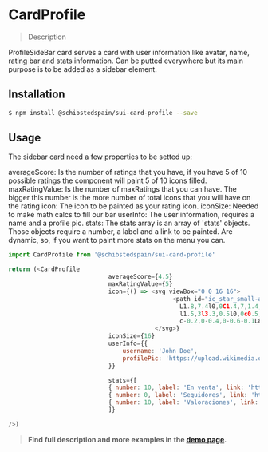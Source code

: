 # CardProfile

> Description

ProfileSideBar card serves a card with user information like avatar, name, rating bar and stats information.
Can be putted everywhere but its main purpose is to be added as a sidebar element.

## Installation

```sh
$ npm install @schibstedspain/sui-card-profile --save
```

## Usage
The sidebar card need a few properties to be setted up:

averageScore: Is the number of ratings that you have, if you have 5 of 10 possible ratings the component will paint 5 of 10 icons filled.
maxRatingValue: Is the number of maxRatings that you can have. The bigger this number is the more number of total icons that you will have on the rating
icon: The icon to be painted as your rating icon.
iconSize: Needed to make math calcs to fill our bar
userInfo: The user information, requires a name and a profile pic.
stats: The stats array is an array of 'stats' objects. Those objects require a number, a label and a link to be painted. Are dynamic, so, if you want to paint more stats on the menu you can.

```js
import CardProfile from '@schibstedspain/sui-card-profile'

return (<CardProfile
                            averageScore={4.5}
                            maxRatingValue={5}
                            icon={() => <svg viewBox="0 0 16 16">
                                              <path id="ic_star_small-a_1_"d="M8,12.5l-2.9,1.5l0,0c-0.5,0.3-1.1,0.1-1.4-0.4c-0.1-0.2-0.1-0.4-0.1-0.6l0.6-3.3
                                                L1.8,7.4l0,0C1.4,7,1.4,6.4,1.8,6c0.2-0.2,0.4-0.3,0.6-0.3l3.3-0.5l1.5-3l0,0c0.2-0.5,0.8-0.7,1.3-0.5c0.2,0.1,0.4,0.3,0.5,0.5
                                                l1.5,3l3.3,0.5l0,0c0.5,0.1,0.9,0.6,0.8,1.1c0,0.2-0.1,0.4-0.3,0.6l-2.4,2.3l0.6,3.3l0,0c0.1,0.5-0.3,1.1-0.8,1.2
                                                c-0.2,0-0.4,0-0.6-0.1L8,12.5z"/>
                                         </svg>}
                            iconSize={16}
                            userInfo={{
                                username: 'John Doe',
                                profilePic: 'https://upload.wikimedia.org/wikipedia/en/c/c6/NeoTheMatrix.jpg'
                            }}

                            stats={[
                            { number: 10, label: 'En venta', link: 'http://www.google.es' },
                            { number: 0, label: 'Seguidores', link: 'http://www.google.es' },
                            { number: 10, label: 'Valoraciones', link: 'http://www.google.es' }
                            ]}

/>)
```


> **Find full description and more examples in the [demo page](#).**